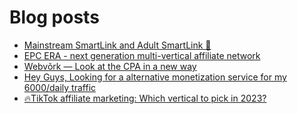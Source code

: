 # Blog posts
<!-- BLOG-POST-LIST:START -->
- [Mainstream SmartLink and Adult SmartLink 🚀](https://afflift.com/f/threads/mainstream-smartlink-and-adult-smartlink-%F0%9F%9A%80.10115/)
- [EPC ERA - next generation multi-vertical affiliate network](https://afflift.com/f/threads/epc-era-next-generation-multi-vertical-affiliate-network.9872/)
- [Webvõrk — Look at the CPA in a new way](https://afflift.com/f/threads/webv%C3%B5rk-%E2%80%94-look-at-the-cpa-in-a-new-way.2820/)
- [Hey Guys, Looking for a alternative monetization service  for my  6000/daily traffic](https://afflift.com/f/threads/hey-guys-looking-for-a-alternative-monetization-service-for-my-6000-daily-traffic.10113/)
- [🔥TikTok affiliate marketing: Which vertical to pick in 2023?](https://afflift.com/f/threads/%F0%9F%94%A5tiktok-affiliate-marketing-which-vertical-to-pick-in-2023.10114/)
<!-- BLOG-POST-LIST:END -->
